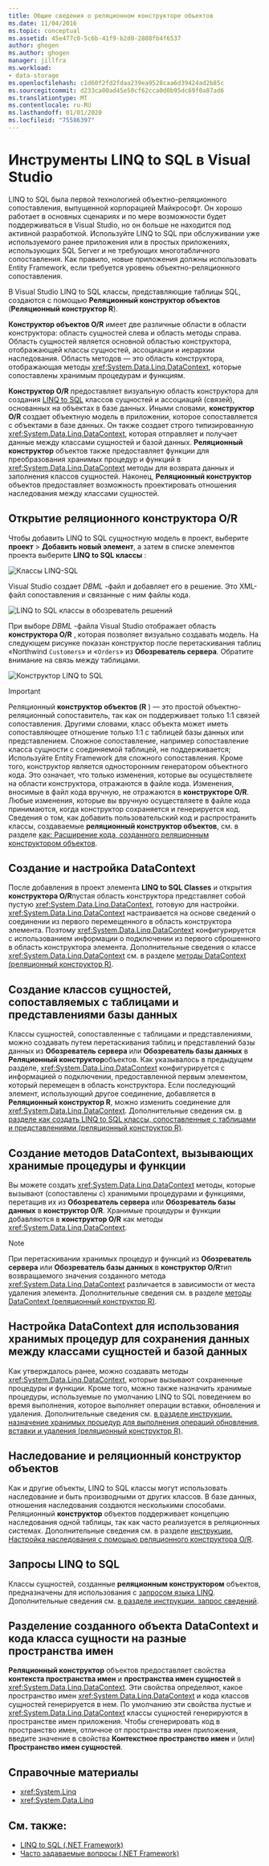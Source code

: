 ```yaml
---
title: Общие сведения о реляционном конструкторе объектов
ms.date: 11/04/2016
ms.topic: conceptual
ms.assetid: 45e477c0-5c6b-41f9-b2d0-2808fb4f6537
author: ghogen
ms.author: ghogen
manager: jillfra
ms.workload:
- data-storage
ms.openlocfilehash: c1d60f2fd2fdaa239ea9528caa6d39424ad2b85c
ms.sourcegitcommit: d233ca00ad45e50cf62cca0d0b95dc69f0a87ad6
ms.translationtype: MT
ms.contentlocale: ru-RU
ms.lasthandoff: 01/01/2020
ms.locfileid: "75586397"
---
```

# <a name="linq-to-sql-tools-in-visual-studio"></a>Инструменты LINQ to SQL в Visual Studio

LINQ to SQL была первой технологией объектно-реляционного сопоставления, выпущенной корпорацией Майкрософт. Он хорошо работает в основных сценариях и по мере возможности будет поддерживаться в Visual Studio, но он больше не находится под активной разработкой. Используйте LINQ to SQL при обслуживании уже используемого ранее приложения или в простых приложениях, использующих SQL Server и не требующих многотабличного сопоставления. Как правило, новые приложения должны использовать Entity Framework, если требуется уровень объектно-реляционного сопоставления.

В Visual Studio LINQ to SQL классы, представляющие таблицы SQL, создаются с помощью **Реляционный конструктор объектов** (**Реляционный конструктор R**).

**Конструктор объектов O/R** имеет две различные области в области конструктора: область сущностей слева и область методы справа. Область сущностей является основной областью конструктора, отображающей классы сущностей, ассоциации и иерархии наследования. Область методов — это область конструктора, отображающая методы <xref:System.Data.Linq.DataContext>, которые сопоставлены хранимым процедурам и функциям.

**Конструктор O/R** предоставляет визуальную область конструктора для создания [LINQ to SQL](/dotnet/framework/data/adonet/sql/linq/index) классов сущностей и ассоциаций (связей), основанных на объектах в базе данных. Иными словами, **конструктор O/R** создает объектную модель в приложении, которое сопоставляется с объектами в базе данных. Он также создает строго типизированную <xref:System.Data.Linq.DataContext>, которая отправляет и получает данные между классами сущностей и базой данных. **Реляционный конструктор** объектов также предоставляет функции для преобразования хранимых процедур и функций в <xref:System.Data.Linq.DataContext> методы для возврата данных и заполнения классов сущностей. Наконец, **Реляционный конструктор** объектов предоставляет возможность проектировать отношения наследования между классами сущностей.

## <a name="open-the-or-designer"></a>Открытие реляционного конструктора O/R

Чтобы добавить LINQ to SQL сущностную модель в проект, выберите **проект** > **Добавить новый элемент**, а затем в списке элементов проекта выберите **LINQ to SQL классы** :

![Классы LINQ-SQL](../data-tools/media/raddata-linq-to-sql-classes.png)

Visual Studio создает *DBML* -файл и добавляет его в решение. Это XML-файл сопоставления и связанные с ним файлы кода.

![LINQ to SQL классы в обозреватель решений](../data-tools/media/raddata-linq-to-sql-classes-in-solution-explorer.png)

При выборе *DBML* -файла Visual Studio отображает область **конструктора O/R** , которая позволяет визуально создавать модель. На следующем рисунке показан конструктор после перетаскивания таблиц «Northwind `Customers`» и «`Orders`» из **Обозреватель сервера**. Обратите внимание на связь между таблицами.

![Конструктор LINQ to SQL](../data-tools/media/raddata-linq-to-sql-designer.png)

> [!IMPORTANT]
> Реляционный **конструктор объектов (R** ) — это простой объектно-реляционный сопоставитель, так как он поддерживает только 1:1 связей сопоставления. Другими словами, класс объекта может иметь сопоставляющее отношение только 1:1 с таблицей базы данных или представлением. Сложное сопоставление, например сопоставление класса сущности с соединяемой таблицей, не поддерживается; Используйте Entity Framework для сложного сопоставления. Кроме того, конструктор является односторонним генератором объектного кода. Это означает, что только изменения, которые вы осуществляете на области конструктора, отражаются в файле кода. Изменения, вносимые в файл кода вручную, не отражаются в **конструкторе O/R**. Любые изменения, которые вы вручную осуществляете в файле кода принимаются, когда конструктор сохраняется и генерируется код. Сведения о том, как добавить пользовательский код и распространить классы, создаваемые **реляционный конструктор объектов**, см. в разделе [как: Расширение кода, созданного реляционным конструктором объектов](../data-tools/how-to-extend-code-generated-by-the-o-r-designer.md).

## <a name="create-and-configure-the-datacontext"></a>Создание и настройка DataContext

После добавления в проект элемента **LINQ to SQL Classes** и открытия **конструктора O/R**пустая область конструктора представляет собой пустую <xref:System.Data.Linq.DataContext>, готовую для настройки. <xref:System.Data.Linq.DataContext> настраивается на основе сведений о соединении из первого перемещенного в область конструктора элемента. Поэтому <xref:System.Data.Linq.DataContext> конфигурируется с использованием информации о подключении из первого сброшенного в область конструктора элемента. Дополнительные сведения о классе <xref:System.Data.Linq.DataContext> см. в разделе [методы DataContext (реляционный конструктор R)](../data-tools/datacontext-methods-o-r-designer.md).

## <a name="create-entity-classes-that-map-to-database-tables-and-views"></a>Создание классов сущностей, сопоставляемых с таблицами и представлениями базы данных

Классы сущностей, сопоставленные с таблицами и представлениями, можно создавать путем перетаскивания таблиц и представлений базы данных из **Обозреватель сервера** или **Обозреватель базы данных** в **Реляционный конструктор**объектов. Как указывалось в предыдущем разделе, <xref:System.Data.Linq.DataContext> конфигурируется с информацией о подключении, предоставленной первым элементом, который перемещен в область конструктора. Если последующий элемент, использующий другое соединение, добавляется в **Реляционный конструктор R**, можно изменить соединение для <xref:System.Data.Linq.DataContext>. Дополнительные сведения см. [в разделе как создать LINQ to SQL классы, сопоставленные с таблицами и представлениями (реляционный конструктор R)](../data-tools/how-to-create-linq-to-sql-classes-mapped-to-tables-and-views-o-r-designer.md).

## <a name="create-datacontext-methods-that-call-stored-procedures-and-functions"></a>Создание методов DataContext, вызывающих хранимые процедуры и функции

Вы можете создать <xref:System.Data.Linq.DataContext> методы, которые вызывают (сопоставлены с) хранимыми процедурами и функциями, перетащив их из **Обозреватель сервера** или **Обозреватель базы данных** в **конструктор O/R**. Хранимые процедуры и функции добавляются в **конструктор O/R** как методы <xref:System.Data.Linq.DataContext>.

> [!NOTE]
> При перетаскивании хранимых процедур и функций из **Обозреватель сервера** или **Обозреватель базы данных** в **конструктор O/R**тип возвращаемого значения созданного метода <xref:System.Data.Linq.DataContext> различается в зависимости от места удаления элемента. Дополнительные сведения см. в разделе [методы DataContext (реляционный конструктор R)](../data-tools/datacontext-methods-o-r-designer.md).

## <a name="configure-a-datacontext-to-use-stored-procedures-to-save-data-between-entity-classes-and-a-database"></a>Настройка DataContext для использования хранимых процедур для сохранения данных между классами сущностей и базой данных

Как утверждалось ранее, можно создавать методы <xref:System.Data.Linq.DataContext>, которые вызывают сохраненные процедуры и функции. Кроме того, можно также назначить хранимые процедуры, используемые по умолчанию LINQ to SQL поведением во время выполнения, которое выполняет операции вставки, обновления и удаления. Дополнительные сведения см. [в разделе инструкции. назначение хранимых процедур для выполнения операций обновления, вставки и удаления (реляционный конструктор R)](../data-tools/how-to-assign-stored-procedures-to-perform-updates-inserts-and-deletes-o-r-designer.md).

## <a name="inheritance-and-the-or-designer"></a>Наследование и реляционный конструктор объектов

Как и другие объекты, LINQ to SQL классы могут использовать наследование и быть производными от других классов. В базе данных, отношения наследования создаются несколькими способами. Реляционный **конструктор** объектов поддерживает концепцию наследования одной таблицы, так как часто реализуется в реляционных системах. Дополнительные сведения см. в разделе [инструкции. Настройка наследования с помощью реляционного конструктора O/R](../data-tools/how-to-configure-inheritance-by-using-the-o-r-designer.md).

## <a name="linq-to-sql-queries"></a>Запросы LINQ to SQL

Классы сущностей, созданные **реляционным конструктором** объектов, предназначены для использования с [запросом языка LINQ](/dotnet/csharp/linq/). Дополнительные сведения см. [в разделе инструкции. запрос сведений](/dotnet/framework/data/adonet/sql/linq/how-to-query-for-information).

## <a name="separate-the-generated-datacontext-and-entity-class-code-into-different-namespaces"></a>Разделение созданного объекта DataContext и кода класса сущности на разные пространства имен

**Реляционный конструктор** объектов предоставляет свойства **контекста пространства имен** и **пространства имен сущностей** в <xref:System.Data.Linq.DataContext>. Эти свойства определяют, какое пространство имен <xref:System.Data.Linq.DataContext> и кода классов сущностей генерируется в нем. По умолчанию эти свойства пустые и <xref:System.Data.Linq.DataContext> классы сущностей генерируются в пространстве имен приложения. Чтобы сгенерировать код в пространство имен, отличное от пространства имен приложения, введите значение в свойства **Контекстное пространство имен** и (или) **Пространство имен сущностей**.

## <a name="reference-content"></a>Справочные материалы

- <xref:System.Linq>
- <xref:System.Data.Linq>

## <a name="see-also"></a>См. также:

- [LINQ to SQL (.NET Framework)](/dotnet/framework/data/adonet/sql/linq/index)
- [Часто задаваемые вопросы (.NET Framework)](/dotnet/framework/data/adonet/sql/linq/frequently-asked-questions)
